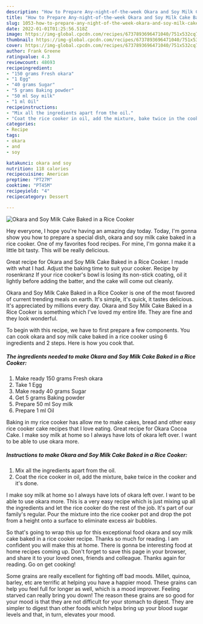 ```yaml
---
description: "How to Prepare Any-night-of-the-week Okara and Soy Milk Cake Baked in a Rice Cooker"
title: "How to Prepare Any-night-of-the-week Okara and Soy Milk Cake Baked in a Rice Cooker"
slug: 1053-how-to-prepare-any-night-of-the-week-okara-and-soy-milk-cake-baked-in-a-rice-cooker
date: 2022-01-01T01:25:56.518Z
image: https://img-global.cpcdn.com/recipes/6737893696471040/751x532cq70/okara-and-soy-milk-cake-baked-in-a-rice-cooker-recipe-main-photo.jpg
thumbnail: https://img-global.cpcdn.com/recipes/6737893696471040/751x532cq70/okara-and-soy-milk-cake-baked-in-a-rice-cooker-recipe-main-photo.jpg
cover: https://img-global.cpcdn.com/recipes/6737893696471040/751x532cq70/okara-and-soy-milk-cake-baked-in-a-rice-cooker-recipe-main-photo.jpg
author: Frank Greene
ratingvalue: 4.3
reviewcount: 48693
recipeingredient:
- "150 grams Fresh okara"
- "1 Egg"
- "40 grams Sugar"
- "5 grams Baking powder"
- "50 ml Soy milk"
- "1 ml Oil"
recipeinstructions:
- "Mix all the ingredients apart from the oil."
- "Coat the rice cooker in oil, add the mixture, bake twice in the cooker and it&#39;s done."
categories:
- Recipe
tags:
- okara
- and
- soy

katakunci: okara and soy 
nutrition: 118 calories
recipecuisine: American
preptime: "PT27M"
cooktime: "PT45M"
recipeyield: "4"
recipecategory: Dessert

---
```



![Okara and Soy Milk Cake Baked in a Rice Cooker](https://img-global.cpcdn.com/recipes/6737893696471040/751x532cq70/okara-and-soy-milk-cake-baked-in-a-rice-cooker-recipe-main-photo.jpg)

Hey everyone, I hope you're having an amazing day today. Today, I'm gonna show you how to prepare a special dish, okara and soy milk cake baked in a rice cooker. One of my favorites food recipes. For mine, I'm gonna make it a little bit tasty. This will be really delicious.

Great recipe for Okara and Soy Milk Cake Baked in a Rice Cooker. I made with what I had. Adjust the baking time to suit your cooker. Recipe by rosenkranz If your rice cooker&#39;s bowl is losing its non-stick coating, oil it lightly before adding the batter, and the cake will come out cleanly.

Okara and Soy Milk Cake Baked in a Rice Cooker is one of the most favored of current trending meals on earth. It's simple, it's quick, it tastes delicious. It's appreciated by millions every day. Okara and Soy Milk Cake Baked in a Rice Cooker is something which I've loved my entire life. They are fine and they look wonderful.


To begin with this recipe, we have to first prepare a few components. You can cook okara and soy milk cake baked in a rice cooker using 6 ingredients and 2 steps. Here is how you cook that.

<!--inarticleads1-->

##### The ingredients needed to make Okara and Soy Milk Cake Baked in a Rice Cooker:

1. Make ready 150 grams Fresh okara
1. Take 1 Egg
1. Make ready 40 grams Sugar
1. Get 5 grams Baking powder
1. Prepare 50 ml Soy milk
1. Prepare 1 ml Oil


Baking in my rice cooker has allow me to make cakes, bread and other easy rice cooker cake recipes that I love eating. Great recipe for Okara Cocoa Cake. I make soy milk at home so I always have lots of okara left over. I want to be able to use okara more. 

<!--inarticleads2-->

##### Instructions to make Okara and Soy Milk Cake Baked in a Rice Cooker:

1. Mix all the ingredients apart from the oil.
1. Coat the rice cooker in oil, add the mixture, bake twice in the cooker and it&#39;s done.


I make soy milk at home so I always have lots of okara left over. I want to be able to use okara more. This is a very easy recipe which is just mixing up all the ingredients and let the rice cooker do the rest of the job. It&#39;s part of our family&#39;s regular. Pour the mixture into the rice cooker pot and drop the pot from a height onto a surface to eliminate excess air bubbles. 

So that's going to wrap this up for this exceptional food okara and soy milk cake baked in a rice cooker recipe. Thanks so much for reading. I am confident you will make this at home. There is gonna be interesting food at home recipes coming up. Don't forget to save this page in your browser, and share it to your loved ones, friends and colleague. Thanks again for reading. Go on get cooking!

Some grains are really excellent for fighting off bad moods. Millet, quinoa, barley, etc are terrific at helping you have a happier mood. These grains can help you feel full for longer as well, which is a mood improver. Feeling starved can really bring you down! The reason these grains are so good for your mood is that they are not difficult for your stomach to digest. They are simpler to digest than other foods which helps bring up your blood sugar levels and that, in turn, elevates your mood.
